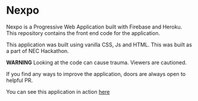 # Nexpo

Nexpo is a Progressive Web Application built with Firebase and Heroku. This repository contains the front end code for the application.

This application was built using vanilla CSS, Js and HTML. This was built as a part of NEC Hackathon.

**WARNING** Looking at the code can cause trauma. Viewers are cautioned.

If you find any ways to improve the application, doors are always open to helpful PR.

You can see this application in action [here](https://nexpo-edf15.firebaseapp.com/)
